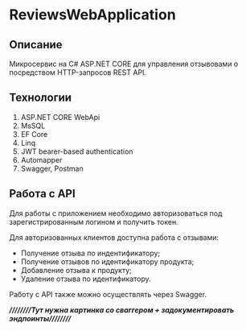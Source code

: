 # ReviewsWebApplication
## Описание
Микросервис на C# ASP.NET CORE для управления отзывовами о посредством HTTP-запросов REST API.</br>

## Технологии
1. ASP.NET CORE WebApi
2. MsSQL
3. EF Core
4. Linq
5. JWT bearer-based authentication
6. Automapper
7. Swagger, Postman

## Работа с API
Для работы с приложением необходимо авторизоваться под зарегистрированным логином и получить токен.

Для авторизованных клиентов доступна работа с отзывами:
- Получение отзыва по индентификатору; 
- Получение отзывов по идентификатору продукта;
- Добавление отзыва к продукту;
- Удаление отзыва по идентификатору.

Работу с API также можно осуществлять через Swagger.

***////////Тут нужна картинка со сваггером + задокументировать эндпоинты////////***






